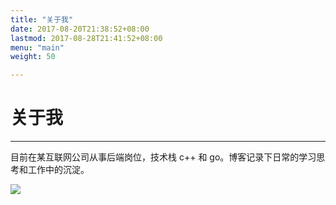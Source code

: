 ```yaml
---
title: "关于我"
date: 2017-08-20T21:38:52+08:00
lastmod: 2017-08-28T21:41:52+08:00
menu: "main"
weight: 50

---
```


# 关于我
---
目前在某互联网公司从事后端岗位，技术栈 c++ 和 go。博客记录下日常的学习思考和工作中的沉淀。

![](/about/1.jpg)